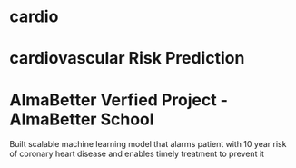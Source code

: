 # cardio
# cardiovascular Risk Prediction
# AlmaBetter Verfied Project - AlmaBetter School

Built scalable machine learning model that alarms patient with 10 year risk of coronary heart disease and enables timely treatment to prevent it
